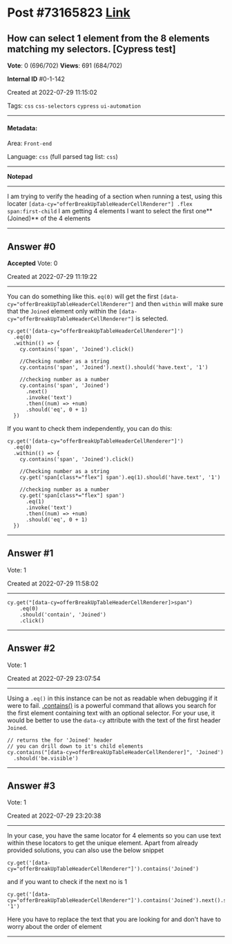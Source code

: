 
# Post \#73165823 [Link](https://stackoverflow.com/questions/73165823/)

## How can select 1 element from the 8 elements matching my selectors. [Cypress test]

**Vote**: 0 (696/702) **Views**: 691 (684/702) 

**Internal ID** \#0-1-142

Created at 2022-07-29 11:15:02

Tags: `css` `css-selectors` `cypress` `ui-automation`

----------

#### Metadata:

Area: `Front-end`

Language: `css` (full parsed tag list: `css`)

----------

**Notepad**


----------

I am trying to verify the heading of a section when running a test, using this locater `[data-cy="offerBreakUpTableHeaderCellRenderer"] .flex span:first-child`
I am getting 4 elements I want to select the first one**(Joined)** of the 4 elements
[](https://i.stack.imgur.com/fH3a9.png)


----------
        
## Answer \#0

**Accepted** Vote: 0

Created at 2022-07-29 11:19:22

------------

You can do something like this. `eq(0)` will get the first `[data-cy="offerBreakUpTableHeaderCellRenderer"]` and then `within` will make sure that the `Joined` element only within the `[data-cy="offerBreakUpTableHeaderCellRenderer"]` is selected.
```
cy.get('[data-cy="offerBreakUpTableHeaderCellRenderer"]')
  .eq(0)
  .within(() => {
    cy.contains('span', 'Joined').click()

    //Checking number as a string
    cy.contains('span', 'Joined').next().should('have.text', '1')

    //checking number as a number
    cy.contains('span', 'Joined')
      .next()
      .invoke('text')
      .then((num) => +num)
      .should('eq', 0 + 1)
  })
```

If you want to check them independently, you can do this:
```
cy.get('[data-cy="offerBreakUpTableHeaderCellRenderer"]')
  .eq(0)
  .within(() => {
    cy.contains('span', 'Joined').click()

    //Checking number as a string
    cy.get('span[class*="flex"] span').eq(1).should('have.text', '1')

    //checking number as a number
    cy.get('span[class*="flex"] span')
      .eq(1)
      .invoke('text')
      .then((num) => +num)
      .should('eq', 0 + 1)
  })
```



------------
    
    
## Answer \#1

 Vote: 1

Created at 2022-07-29 11:58:02

------------

```
cy.get("[data-cy=offerBreakUpTableHeaderCellRenderer]>span")
    .eq(0)
    .should('contain', 'Joined')
    .click()
```



------------
    
    
## Answer \#2

 Vote: 1

Created at 2022-07-29 23:07:54

------------

Using a `.eq()` in this instance can be not as readable when debugging if it were to fail.
[.contains()](https://docs.cypress.io/api/commands/contains) is a powerful command that allows you search for the first element containing text with an optional selector.
For your use, it would be better to use the `data-cy` attribute with the text of the first header `Joined`.
```
// returns the for 'Joined' header
// you can drill down to it's child elements
cy.contains("[data-cy=offerBreakUpTableHeaderCellRenderer]", 'Joined')
  .should('be.visible')
```



------------
    
    
## Answer \#3

 Vote: 1

Created at 2022-07-29 23:20:38

------------

In your case, you have the same locator for 4 elements so you can use text within these locators to get the unique element. Apart from already provided solutions, you can also use the below snippet
```
cy.get('[data-cy="offerBreakUpTableHeaderCellRenderer"]').contains('Joined')
```

and if you want to check if the next no is 1
```
cy.get('[data-cy="offerBreakUpTableHeaderCellRenderer"]').contains('Joined').next().should('have.text', '1')
```

Here you have to replace the text that you are looking for and don't have to worry about the order of element


------------
    
    